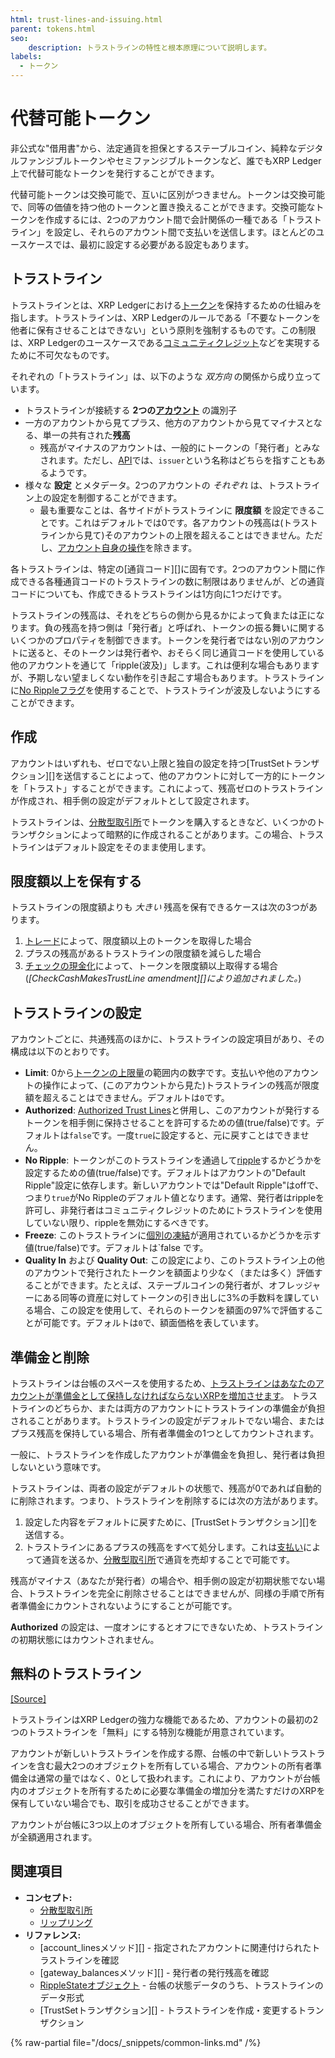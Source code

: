 ```yaml
---
html: trust-lines-and-issuing.html
parent: tokens.html
seo:
    description: トラストラインの特性と根本原理について説明します。
labels:
  - トークン
---
```

# 代替可能トークン

非公式な"借用書"から、法定通貨を担保とするステーブルコイン、純粋なデジタルファンジブルトークンやセミファンジブルトークンなど、誰でもXRP Ledger上で代替可能なトークンを発行することができます。

代替可能トークンは交換可能で、互いに区別がつきません。トークンは交換可能で、同等の価値を持つ他のトークンと置き換えることができます。交換可能なトークンを作成するには、2つのアカウント間で会計関係の一種である「トラストライン」を設定し、それらのアカウント間で支払いを送信します。ほとんどのユースケースでは、最初に設定する必要がある設定もあります。

## トラストライン

トラストラインとは、XRP Ledgerにおける[トークン](../index.md)を保持するための仕組みを指します。トラストラインは、XRP Ledgerのルールである「不要なトークンを他者に保有させることはできない」という原則を強制するものです。この制限は、XRP Ledgerのユースケースである[コミュニティクレジット](../index.md#コミュニティクレジット)などを実現するために不可欠なものです。

それぞれの「トラストライン」は、以下のような _双方向_ の関係から成り立っています。

- トラストラインが接続する **2つの[アカウント](../../accounts/accounts.md)** の識別子
- 一方のアカウントから見てプラス、他方のアカウントから見てマイナスとなる、単一の共有された**残高**
    - 残高がマイナスのアカウントは、一般的にトークンの「発行者」とみなされます。ただし、[API](../../../references/http-websocket-apis/index.md)では、`issuer`という名称はどちらを指すこともあるようです。
- 様々な **設定** とメタデータ。2つのアカウントの _それぞれ_ は、トラストライン上の設定を制御することができます。
    - 最も重要なことは、各サイドがトラストラインに **限度額** を設定できることです。これはデフォルトでは0です。各アカウントの残高は(トラストラインから見て)そのアカウントの上限を超えることはできません。ただし、[アカウント自身の操作](#限度額以上を保有する)を除きます。

各トラストラインは、特定の[通貨コード][]に固有です。2つのアカウント間に作成できる各種通貨コードのトラストラインの数に制限はありませんが、どの通貨コードについても、作成できるトラストラインは1方向に1つだけです。

トラストラインの残高は、それをどちらの側から見るかによって負または正になります。負の残高を持つ側は「発行者」と呼ばれ、トークンの振る舞いに関するいくつかのプロパティを制御できます。トークンを発行者ではない別のアカウントに送ると、そのトークンは発行者や、おそらく同じ通貨コードを使用している他のアカウントを通じて「ripple(波及)」します。これは便利な場合もありますが、予期しない望ましくない動作を引き起こす場合もあります。トラストラインに[No Rippleフラグ](rippling.md)を使用することで、トラストラインが波及しないようにすることができます。

## 作成

アカウントはいずれも、ゼロでない上限と独自の設定を持つ[TrustSetトランザクション][]を送信することによって、他のアカウントに対して一方的にトークンを「トラスト」することができます。これによって、残高ゼロのトラストラインが作成され、相手側の設定がデフォルトとして設定されます。

トラストラインは、[分散型取引所](../decentralized-exchange/index.md)でトークンを購入するときなど、いくつかのトランザクションによって暗黙的に作成されることがあります。この場合、トラストラインはデフォルト設定をそのまま使用します。


## 限度額以上を保有する

トラストラインの限度額よりも _大きい_ 残高を保有できるケースは次の3つがあります。

1. [トレード](../decentralized-exchange/index.md)によって、限度額以上のトークンを取得した場合
2. プラスの残高があるトラストラインの限度額を減らした場合
3. [チェックの現金化](../../payment-types/checks.md)によって、トークンを限度額以上取得する場合 (_[CheckCashMakesTrustLine amendment][]により追加されました。_)


## トラストラインの設定

アカウントごとに、共通残高のほかに、トラストラインの設定項目があり、その構成は以下のとおりです。

- **Limit**: 0から[トークンの上限量](../../../references/protocol/data-types/currency-formats.md)の範囲内の数字です。支払いや他のアカウントの操作によって、(このアカウントから見た)トラストラインの残高が限度額を超えることはできません。デフォルトは`0`です。
- **Authorized**: [Authorized Trust Lines](authorized-trust-lines.md)と併用し、このアカウントが発行するトークンを相手側に保持させることを許可するための値(true/false)です。デフォルトは`false`です。一度`true`に設定すると、元に戻すことはできません。
- **No Ripple**: トークンがこのトラストラインを通過して[ripple](rippling.md)するかどうかを設定するための値(true/false)です。デフォルトはアカウントの"Default Ripple"設定に依存します。新しいアカウントでは"Default Ripple"はoffで、つまり`true`がNo Rippleのデフォルト値となります。通常、発行者はrippleを許可し、非発行者はコミュニティクレジットのためにトラストラインを使用していない限り、rippleを無効にするべきです。
- **Freeze**: このトラストラインに[個別の凍結](freezes.md#individual-freeze)が適用されているかどうかを示す値(true/false)です。デフォルトは`false です。
- **Quality In** および **Quality Out**: この設定により、このトラストライン上の他のアカウントで発行されたトークンを額面より少なく（または多く）評価することができます。たとえば、ステーブルコインの発行者が、オフレッジャーにある同等の資産に対してトークンの引き出しに3%の手数料を課している場合、この設定を使用して、それらのトークンを額面の97%で評価することが可能です。デフォルトは`0`で、額面価格を表しています。


## 準備金と削除

トラストラインは台帳のスペースを使用するため、[トラストラインはあなたのアカウントが準備金として保持しなければならないXRPを増加させます](../../accounts/reserves.md)。 トラストラインのどちらか、または両方のアカウントにトラストラインの準備金が負担されることがあります。トラストラインの設定がデフォルトでない場合、またはプラス残高を保持している場合、所有者準備金の1つとしてカウントされます。

一般に、トラストラインを作成したアカウントが準備金を負担し、発行者は負担しないという意味です。<!-- STYLE_OVERRIDE: is responsible for -->

トラストラインは、両者の設定がデフォルトの状態で、残高が0であれば自動的に削除されます。つまり、トラストラインを削除するには次の方法があります。

1. 設定した内容をデフォルトに戻すために、[TrustSetトランザクション][]を送信する。
2. トラストラインにあるプラスの残高をすべて処分します。これは[支払い](../../payment-types/cross-currency-payments.md)によって通貨を送るか、[分散型取引所](../decentralized-exchange/index.md)で通貨を売却することで可能です。

残高がマイナス（あなたが発行者）の場合や、相手側の設定が初期状態でない場合、トラストラインを完全に削除させることはできませんが、同様の手順で所有者準備金にカウントされないようにすることが可能です。

**Authorized** の設定は、一度オンにするとオフにできないため、トラストラインの初期状態にはカウントされません。

## 無料のトラストライン
[[Source]](https://github.com/XRPLF/rippled/blob/72377e7bf25c4eaee5174186d2db3c6b4210946f/src/ripple/app/tx/impl/SetTrust.cpp#L148-L168)

トラストラインはXRP Ledgerの強力な機能であるため、アカウントの最初の2つのトラストラインを「無料」にする特別な機能が用意されています。

アカウントが新しいトラストラインを作成する際、台帳の中で新しいトラストラインを含む最大2つのオブジェクトを所有している場合、アカウントの所有者準備金は通常の量ではなく、0として扱われます。これにより、アカウントが台帳内のオブジェクトを所有するために必要な準備金の増加分を満たすだけのXRPを保有していない場合でも、取引を成功させることができます。

アカウントが台帳に3つ以上のオブジェクトを所有している場合、所有者準備金が全額適用されます。


## 関連項目

- **コンセプト:**
    - [分散型取引所](../decentralized-exchange/index.md)
    - [リップリング](rippling.md)
- **リファレンス:**
    - [account_linesメソッド][] - 指定されたアカウントに関連付けられたトラストラインを確認
    - [gateway_balancesメソッド][] - 発行者の発行残高を確認
    - [RippleStateオブジェクト](../../../references/protocol/ledger-data/ledger-entry-types/ripplestate.md) - 台帳の状態データのうち、トラストラインのデータ形式
    - [TrustSetトランザクション][] - トラストラインを作成・変更するトランザクション

{% raw-partial file="/docs/_snippets/common-links.md" /%}
